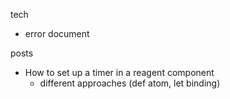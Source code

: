 tech

- error document

posts

- How to set up a timer in a reagent component
  - different approaches (def atom, let binding)
